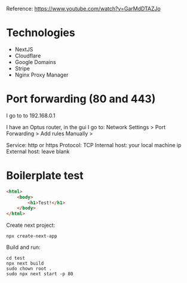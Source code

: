 Reference:
<https://www.youtube.com/watch?v=GarMdDTAZJo>

# Technologies
- NextJS
- Cloudflare
- Google Domains
- Stripe
- Nginx Proxy Manager

# Port forwarding (80 and 443)

I go to to 192.168.0.1

I have an Optus router, in the gui I go to:
Network Settings > 
Port Forwarding > 
Add rules Manually > 

Service: http or https
Protocol: TCP
Internal host: your local machine ip
External host: leave blank

# Boilerplate test

```html
<html>  
    <body>  
        <h1>Test!</h1>   
    </body>  
</html>
```

Create next project:

```
npx create-next-app
```

Build and run:

```
cd test
npx next build
sudo chown root .
sudo npx next start -p 80
```
